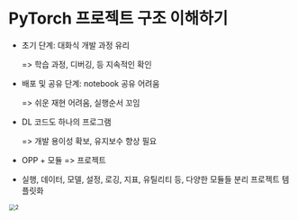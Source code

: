 # PyTorch 프로젝트 구조 이해하기

- 초기 단계: 대화식 개발 과정 유리

  => 학습 과정, 디버깅, 등 지속적인 확인

- 배포 및 공유 단계: notebook 공유 어려움

  => 쉬운 재현 어려움, 실행순서 꼬임

- DL 코드도 하나의 프로그램

  => 개발 용이성 확보, 유지보수 향상 필요

- OPP + 모듈 => 프로젝트

- 실행, 데이터, 모델, 설정, 로깅, 지표, 유틸리티 등, 다양한 모듈들 분리 프로젝트 템플릿화

<img width="982" alt="2" src="https://user-images.githubusercontent.com/60209937/129658258-4104bbde-258a-4bda-bb79-771fde6fdd5e.png" style="zoom:70%;" >

